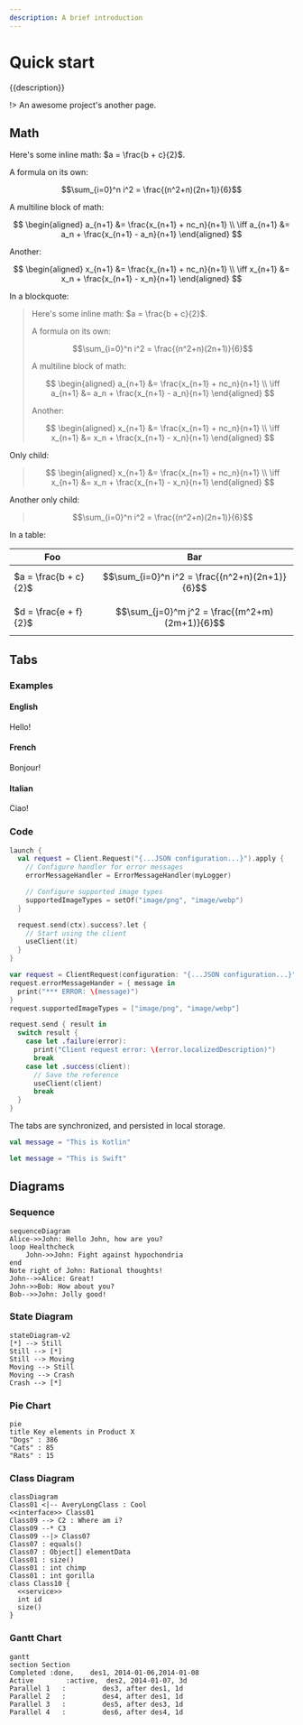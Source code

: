 ```yaml
---
description: A brief introduction
---
```


# Quick start

{{description}}

!> An awesome project's another page.

## Math

Here's some inline math: $a = \frac{b + c}{2}$.

A formula on its own:

$$\sum_{i=0}^n i^2 = \frac{(n^2+n)(2n+1)}{6}$$

A multiline block of math:

$$
\begin{aligned}
a_{n+1} &= \frac{x_{n+1} + nc_n}{n+1} \\
\iff a_{n+1} &= a_n + \frac{x_{n+1} - a_n}{n+1}
\end{aligned}
$$

Another:

$$
\begin{aligned}
x_{n+1} &= \frac{x_{n+1} + nc_n}{n+1} \\
\iff x_{n+1} &= x_n + \frac{x_{n+1} - x_n}{n+1}
\end{aligned}
$$

In a blockquote:

> Here's some inline math: $a = \frac{b + c}{2}$.
>
> A formula on its own:
>
> $$\sum_{i=0}^n i^2 = \frac{(n^2+n)(2n+1)}{6}$$
>
> A multiline block of math:
>
> $$
> \begin{aligned}
> a_{n+1} &= \frac{x_{n+1} + nc_n}{n+1} \\
> \iff a_{n+1} &= a_n + \frac{x_{n+1} - a_n}{n+1}
> \end{aligned}
> $$
>
> Another:
>
> $$
> \begin{aligned}
> x_{n+1} &= \frac{x_{n+1} + nc_n}{n+1} \\
> \iff x_{n+1} &= x_n + \frac{x_{n+1} - x_n}{n+1}
> \end{aligned}
> $$

Only child:

> $$
> \begin{aligned}
> x_{n+1} &= \frac{x_{n+1} + nc_n}{n+1} \\
> \iff x_{n+1} &= x_n + \frac{x_{n+1} - x_n}{n+1}
> \end{aligned}
> $$

Another only child:

> $$\sum_{i=0}^n i^2 = \frac{(n^2+n)(2n+1)}{6}$$

In a table:

| Foo                   | Bar
| --------------------- | -------
| $a = \frac{b + c}{2}$ | $$\sum_{i=0}^n i^2 = \frac{(n^2+n)(2n+1)}{6}$$ |
| $d = \frac{e + f}{2}$ | $$\sum_{j=0}^m j^2 = \frac{(m^2+m)(2m+1)}{6}$$ |

## Tabs

### Examples

<!-- tabs:start -->

#### **English**

Hello!

#### **French**

Bonjour!

#### **Italian**

Ciao!

<!-- tabs:end -->

### Code

<!-- tabs:start -->

<!-- tab:Kotlin -->
```kotlin {highlight:"2,10"}
launch {
  val request = Client.Request("{...JSON configuration...}").apply {
    // Configure handler for error messages
    errorMessageHandler = ErrorMessageHandler(myLogger)

    // Configure supported image types
    supportedImageTypes = setOf("image/png", "image/webp")
  }

  request.send(ctx).success?.let {
    // Start using the client
    useClient(it)
  }
}
```

<!-- tab:Swift -->
```swift {highlight:"1,7"}
var request = ClientRequest(configuration: "{...JSON configuration...}")
request.errorMessageHander = { message in
  print("*** ERROR: \(message)")
}
request.supportedImageTypes = ["image/png", "image/webp"]

request.send { result in
  switch result {
    case let .failure(error):
      print("Client request error: \(error.localizedDescription)")
      break
    case let .success(client):
      // Save the reference
      useClient(client)
      break
  }
}
```

<!-- tabs:end -->

The tabs are synchronized, and persisted in local storage.

<!-- tabs:start -->

<!-- tab:Kotlin -->
```kotlin
val message = "This is Kotlin"
```

<!-- tab:Swift -->
```swift
let message = "This is Swift"
```

<!-- tabs:end -->

## Diagrams

### Sequence

```mermaid
sequenceDiagram
Alice->>John: Hello John, how are you?
loop Healthcheck
    John->>John: Fight against hypochondria
end
Note right of John: Rational thoughts!
John-->>Alice: Great!
John->>Bob: How about you?
Bob-->>John: Jolly good!
```

### State Diagram

```mermaid
stateDiagram-v2
[*] --> Still
Still --> [*]
Still --> Moving
Moving --> Still
Moving --> Crash
Crash --> [*]
```

### Pie Chart

```mermaid
pie
title Key elements in Product X
"Dogs" : 386
"Cats" : 85
"Rats" : 15
```

### Class Diagram

```mermaid
classDiagram
Class01 <|-- AveryLongClass : Cool
<<interface>> Class01
Class09 --> C2 : Where am i?
Class09 --* C3
Class09 --|> Class07
Class07 : equals()
Class07 : Object[] elementData
Class01 : size()
Class01 : int chimp
Class01 : int gorilla
class Class10 {
  <<service>>
  int id
  size()
}
```

### Gantt Chart

```mermaid
gantt
section Section
Completed :done,    des1, 2014-01-06,2014-01-08
Active        :active,  des2, 2014-01-07, 3d
Parallel 1   :         des3, after des1, 1d
Parallel 2   :         des4, after des1, 1d
Parallel 3   :         des5, after des3, 1d
Parallel 4   :         des6, after des4, 1d
```
